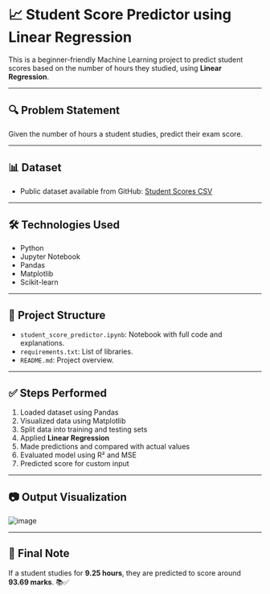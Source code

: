 # 📈 Student Score Predictor using Linear Regression

This is a beginner-friendly Machine Learning project to predict student scores based on the number of hours they studied, using **Linear Regression**.

---

## 🔍 Problem Statement
Given the number of hours a student studies, predict their exam score.

---

## 📊 Dataset
- Public dataset available from GitHub:
  [Student Scores CSV](https://raw.githubusercontent.com/AdiPersonalWorks/Random/master/student_scores%20-%20student_scores.csv)

---

## 🛠️ Technologies Used
- Python
- Jupyter Notebook
- Pandas
- Matplotlib
- Scikit-learn

---

## 📁 Project Structure
- `student_score_predictor.ipynb`: Notebook with full code and explanations.
- `requirements.txt`: List of libraries.
- `README.md`: Project overview.

---

## ✅ Steps Performed
1. Loaded dataset using Pandas
2. Visualized data using Matplotlib
3. Split data into training and testing sets
4. Applied **Linear Regression**
5. Made predictions and compared with actual values
6. Evaluated model using R² and MSE
7. Predicted score for custom input

---

## 📷 Output Visualization
![image](https://github.com/user-attachments/assets/f995da29-6e9d-4aa2-98f5-3a3b417cf013)


---

## 📌 Final Note
If a student studies for **9.25 hours**, they are predicted to score around **93.69 marks**. 📚✅
